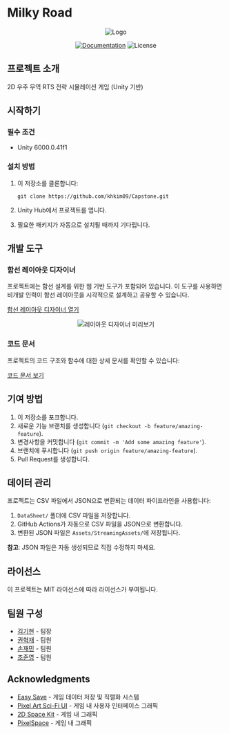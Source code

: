 # Milky Road

<div align="center">

![Logo](https://github.com/user-attachments/assets/af28f060-19f0-4143-9ab4-52f722430e7d)


[![Documentation](https://img.shields.io/badge/docs-Doxygen-blue.svg)](https://khkim09.github.io/Capstone/)
![License](https://img.shields.io/badge/License-MIT-green.svg)

</div>

## 프로젝트 소개

2D 우주 무역 RTS 전략 시뮬레이션 게임 (Unity 기반)

## 시작하기

### 필수 조건

- Unity 6000.0.41f1

### 설치 방법

1. 이 저장소를 클론합니다:
   ```
   git clone https://github.com/khkim09/Capstone.git
   ```

2. Unity Hub에서 프로젝트를 엽니다.

3. 필요한 패키지가 자동으로 설치될 때까지 기다립니다.

## 개발 도구

### 함선 레이아웃 디자이너

프로젝트에는 함선 설계를 위한 웹 기반 도구가 포함되어 있습니다. 이 도구를 사용하면 비개발 인력이 함선 레이아웃을 시각적으로 설계하고 공유할 수 있습니다.

[함선 레이아웃 디자이너 열기](https://khkim09.github.io/Capstone/spaceship/)

<div align="center">
  
![레이아웃 디자이너 미리보기](https://github.com/user-attachments/assets/7937023b-bd81-4a7d-8adb-952c983cf4ad)

</div>

### 코드 문서

프로젝트의 코드 구조와 함수에 대한 상세 문서를 확인할 수 있습니다:

[코드 문서 보기](https://khkim09.github.io/Capstone/)

## 기여 방법

1. 이 저장소를 포크합니다.
2. 새로운 기능 브랜치를 생성합니다 (`git checkout -b feature/amazing-feature`).
3. 변경사항을 커밋합니다 (`git commit -m 'Add some amazing feature'`).
4. 브랜치에 푸시합니다 (`git push origin feature/amazing-feature`).
5. Pull Request를 생성합니다.

## 데이터 관리

프로젝트는 CSV 파일에서 JSON으로 변환되는 데이터 파이프라인을 사용합니다:

1. `DataSheet/` 폴더에 CSV 파일을 저장합니다.
2. GitHub Actions가 자동으로 CSV 파일을 JSON으로 변환합니다.
3. 변환된 JSON 파일은 `Assets/StreamingAssets/`에 저장됩니다.

**참고**: JSON 파일은 자동 생성되므로 직접 수정하지 마세요.

## 라이선스

이 프로젝트는 MIT 라이선스에 따라 라이선스가 부여됩니다.

## 팀원 구성

- [김기현](https://github.com/khkim09) - 팀장
- [권혁재](https://github.com/HyukJaeKwon1) - 팀원
- [손재민](https://github.com/Cheshire75) - 팀원
- [조준영](https://github.com/jun-uni) - 팀원

## Acknowledgments

- [Easy Save](https://assetstore.unity.com/packages/tools/utilities/easy-save-the-complete-save-game-data-serializer-system-768) - 게임 데이터 저장 및 직렬화 시스템
- [Pixel Art Sci-Fi UI](https://assetstore.unity.com/packages/2d/gui/icons/pixel-art-sci-fi-ui-307172) - 게임 내 사용자 인터페이스 그래픽
- [2D Space Kit](https://assetstore.unity.com/packages/2d/environments/2d-space-kit-27662#content) - 게임 내 그래픽
- [PixelSpace](https://github.com/Deep-Fold/PixelSpace) - 게임 내 그래픽
